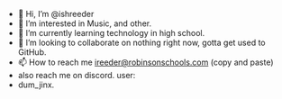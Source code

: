 - 👋 Hi, I’m @ishreeder
- 👀 I’m interested in Music, and other.
- 🌱 I’m currently learning technology in high school.
- 💞️ I’m looking to collaborate on nothing right now, gotta get used to GitHub.
- 📫 How to reach me ireeder@robinsonschools.com (copy and paste)
- also reach me on discord. user:
- dum_jinx.

<!---
ishreeder/ishreeder is a ✨ special ✨ repository because its `README.md` (this file) appears on your GitHub profile.
You can click the Preview link to take a look at your changes.
--->
